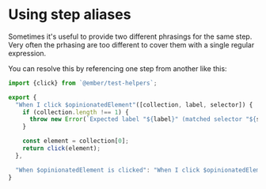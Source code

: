 # Using step aliases

Sometimes it's useful to provide two different phrasings for the same step. Very often the prhasing are too different to cover them with a single regular expression.

You can resolve this by referencing one step from another like this:

```js
import {click} from `@ember/test-helpers`;

export {
  "When I click $opinionatedElement"([collection, label, selector]) {
    if (collection.length !== 1) {
      throw new Error(`Expected label "${label}" (matched selector "${selector}") to target exactly one element, but ${collection.length} matched.`);
    }

    const element = collection[0];
    return click(element);
  },

  "When $opinionatedElement is clicked": "When I click $opinionatedElement",
}
```
